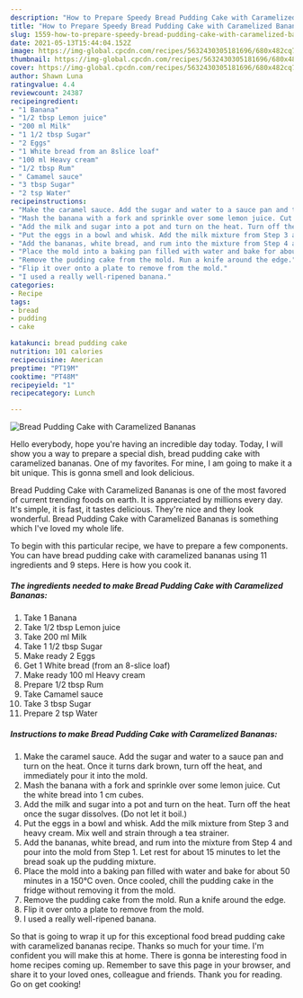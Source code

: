```yaml
---
description: "How to Prepare Speedy Bread Pudding Cake with Caramelized Bananas"
title: "How to Prepare Speedy Bread Pudding Cake with Caramelized Bananas"
slug: 1559-how-to-prepare-speedy-bread-pudding-cake-with-caramelized-bananas
date: 2021-05-13T15:44:04.152Z
image: https://img-global.cpcdn.com/recipes/5632430305181696/680x482cq70/bread-pudding-cake-with-caramelized-bananas-recipe-main-photo.jpg
thumbnail: https://img-global.cpcdn.com/recipes/5632430305181696/680x482cq70/bread-pudding-cake-with-caramelized-bananas-recipe-main-photo.jpg
cover: https://img-global.cpcdn.com/recipes/5632430305181696/680x482cq70/bread-pudding-cake-with-caramelized-bananas-recipe-main-photo.jpg
author: Shawn Luna
ratingvalue: 4.4
reviewcount: 24387
recipeingredient:
- "1 Banana"
- "1/2 tbsp Lemon juice"
- "200 ml Milk"
- "1 1/2 tbsp Sugar"
- "2 Eggs"
- "1 White bread from an 8slice loaf"
- "100 ml Heavy cream"
- "1/2 tbsp Rum"
- " Camamel sauce"
- "3 tbsp Sugar"
- "2 tsp Water"
recipeinstructions:
- "Make the caramel sauce. Add the sugar and water to a sauce pan and turn on the heat. Once it turns dark brown, turn off the heat, and immediately pour it into the mold."
- "Mash the banana with a fork and sprinkle over some lemon juice. Cut the white bread into 1 cm cubes."
- "Add the milk and sugar into a pot and turn on the heat. Turn off the heat once the sugar dissolves. (Do not let it boil.)"
- "Put the eggs in a bowl and whisk. Add the milk mixture from Step 3 and heavy cream. Mix well and strain through a tea strainer."
- "Add the bananas, white bread, and rum into the mixture from Step 4 and pour into the mold from Step 1. Let rest for about 15 minutes to let the bread soak up the pudding mixture."
- "Place the mold into a baking pan filled with water and bake for about 50 minutes in a 150℃ oven. Once cooled, chill the pudding cake in the fridge without removing it from the mold."
- "Remove the pudding cake from the mold. Run a knife around the edge."
- "Flip it over onto a plate to remove from the mold."
- "I used a really well-ripened banana."
categories:
- Recipe
tags:
- bread
- pudding
- cake

katakunci: bread pudding cake 
nutrition: 101 calories
recipecuisine: American
preptime: "PT19M"
cooktime: "PT48M"
recipeyield: "1"
recipecategory: Lunch

---
```



![Bread Pudding Cake with Caramelized Bananas](https://img-global.cpcdn.com/recipes/5632430305181696/680x482cq70/bread-pudding-cake-with-caramelized-bananas-recipe-main-photo.jpg)

Hello everybody, hope you're having an incredible day today. Today, I will show you a way to prepare a special dish, bread pudding cake with caramelized bananas. One of my favorites. For mine, I am going to make it a bit unique. This is gonna smell and look delicious.



Bread Pudding Cake with Caramelized Bananas is one of the most favored of current trending foods on earth. It is appreciated by millions every day. It's simple, it is fast, it tastes delicious. They're nice and they look wonderful. Bread Pudding Cake with Caramelized Bananas is something which I've loved my whole life.


To begin with this particular recipe, we have to prepare a few components. You can have bread pudding cake with caramelized bananas using 11 ingredients and 9 steps. Here is how you cook it.

<!--inarticleads1-->

##### The ingredients needed to make Bread Pudding Cake with Caramelized Bananas:

1. Take 1 Banana
1. Take 1/2 tbsp Lemon juice
1. Take 200 ml Milk
1. Take 1 1/2 tbsp Sugar
1. Make ready 2 Eggs
1. Get 1 White bread (from an 8-slice loaf)
1. Make ready 100 ml Heavy cream
1. Prepare 1/2 tbsp Rum
1. Take  Camamel sauce
1. Take 3 tbsp Sugar
1. Prepare 2 tsp Water




<!--inarticleads2-->

##### Instructions to make Bread Pudding Cake with Caramelized Bananas:

1. Make the caramel sauce. Add the sugar and water to a sauce pan and turn on the heat. Once it turns dark brown, turn off the heat, and immediately pour it into the mold.
1. Mash the banana with a fork and sprinkle over some lemon juice. Cut the white bread into 1 cm cubes.
1. Add the milk and sugar into a pot and turn on the heat. Turn off the heat once the sugar dissolves. (Do not let it boil.)
1. Put the eggs in a bowl and whisk. Add the milk mixture from Step 3 and heavy cream. Mix well and strain through a tea strainer.
1. Add the bananas, white bread, and rum into the mixture from Step 4 and pour into the mold from Step 1. Let rest for about 15 minutes to let the bread soak up the pudding mixture.
1. Place the mold into a baking pan filled with water and bake for about 50 minutes in a 150℃ oven. Once cooled, chill the pudding cake in the fridge without removing it from the mold.
1. Remove the pudding cake from the mold. Run a knife around the edge.
1. Flip it over onto a plate to remove from the mold.
1. I used a really well-ripened banana.




So that is going to wrap it up for this exceptional food bread pudding cake with caramelized bananas recipe. Thanks so much for your time. I'm confident you will make this at home. There is gonna be interesting food in home recipes coming up. Remember to save this page in your browser, and share it to your loved ones, colleague and friends. Thank you for reading. Go on get cooking!
